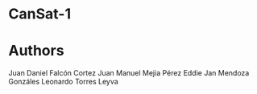 # CanSat-1
#        Authors 
Juan Daniel Falcón Cortez
Juan Manuel Mejia Pérez
Eddie Jan Mendoza Gonzáles 
Leonardo Torres Leyva
